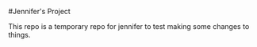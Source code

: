 #Jennifer's Project

This repo is a temporary repo for jennifer to test making some changes to things.
